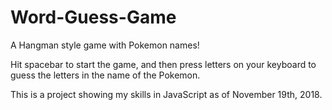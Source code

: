 # Word-Guess-Game
A Hangman style game with Pokemon names!

Hit spacebar to start the game, and then press letters on your keyboard to guess the letters in the name of the Pokemon.

This is a project showing my skills in JavaScript as of November 19th, 2018.
